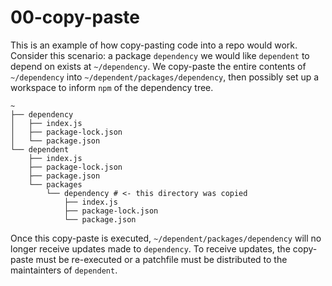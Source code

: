# 00-copy-paste

This is an example of how copy-pasting code into a repo would work. Consider this scenario: a package `dependency` we would like `dependent` to depend on exists at `~/dependency`. We copy-paste the entire contents of `~/dependency` into `~/dependent/packages/dependency`, then possibly set up a workspace to inform `npm` of the dependency tree.

```
~
├── dependency
│   ├── index.js
│   ├── package-lock.json
│   └── package.json
└── dependent
    ├── index.js
    ├── package-lock.json
    ├── package.json
    └── packages
        └── dependency # <- this directory was copied
            ├── index.js
            ├── package-lock.json
            └── package.json
```

Once this copy-paste is executed, `~/dependent/packages/dependency` will no longer receive updates made to `dependency`. To receive updates, the copy-paste must be re-executed or a patchfile must be distributed to the maintainters of `dependent`.
